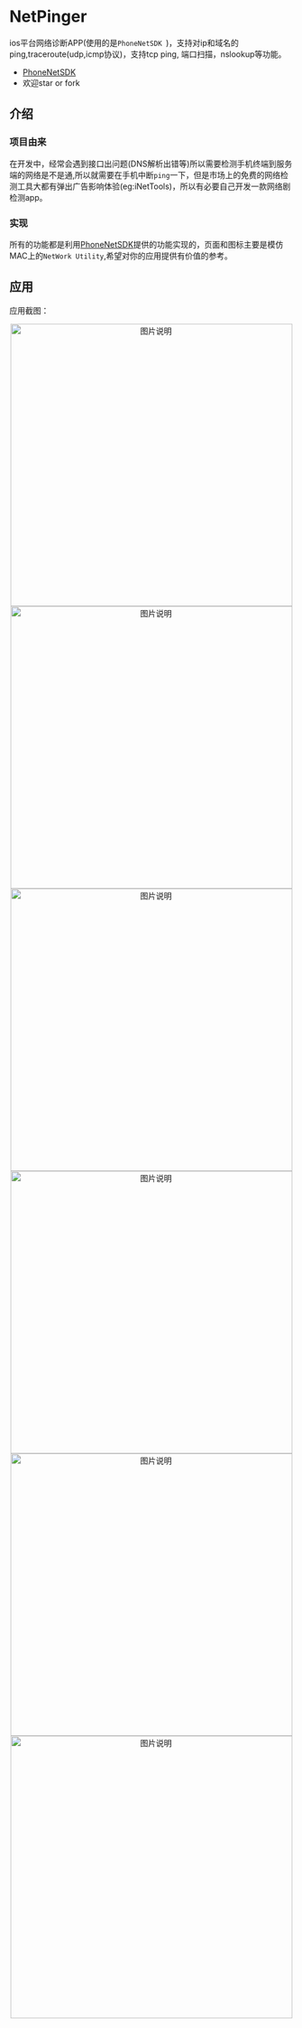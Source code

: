 # NetPinger

ios平台网络诊断APP(使用的是`PhoneNetSDK `)，支持对ip和域名的ping,traceroute(udp,icmp协议)，支持tcp ping, 端口扫描，nslookup等功能。

* [PhoneNetSDK](https://github.com/mediaios/net-diagnosis)
* 欢迎star or fork 

## 介绍

### 项目由来

在开发中，经常会遇到接口出问题(DNS解析出错等)所以需要检测手机终端到服务端的网络是不是通,所以就需要在手机中断`ping`一下，但是市场上的免费的网络检测工具大都有弹出广告影响体验(eg:iNetTools)，所以有必要自己开发一款网络剧检测app。 

### 实现

所有的功能都是利用[PhoneNetSDK](https://github.com/mediaios/net-diagnosis)提供的功能实现的，页面和图标主要是模仿MAC上的`NetWork Utility`,希望对你的应用提供有价值的参考。 



## 应用

应用截图： 

<div align="center">
<img src="https://ws1.sinaimg.cn/large/006tNc79gy1g25emxxojfj30d70stgos.jpg" height="500px" alt="图片说明" ><img src="https://ws1.sinaimg.cn/large/006tNc79gy1g25eq0wtczj30d80sj75p.jpg" height="500px" alt="图片说明" > <img src="https://ws4.sinaimg.cn/large/006tNc79gy1g25erdx9fqj30d50sqgom.jpg" height="500px" alt="图片说明" >   
</div>

<div align="center">
<img src="https://ws1.sinaimg.cn/large/006tNc79gy1g25f78yxwvj30d50sp41b.jpg" height="500px" alt="图片说明" ><img src="https://ws3.sinaimg.cn/large/006tNc79gy1g25f4z3p2qj30da0ss0uc.jpg" height="500px" alt="图片说明" > <img src="https://ws3.sinaimg.cn/large/006tNc79gy1g25f5ezjpuj30da0svmyb.jpg" height="500px" alt="图片说明" >   
</div>